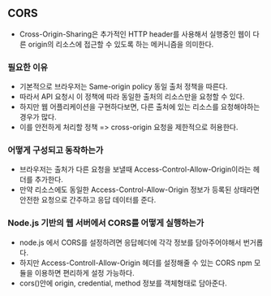 ## CORS
- Cross-Origin-Sharing은 추가적인 HTTP header를 사용해서 실행중인 웹이 다른 origin의 리소스에 접근할 수 있도록 하는 메커니즘을 의미한다.

### 필요한 이유
- 기본적으로 브라우저는 Same-origin policy 동일 출처 정책을 따른다.
- 따라서 API 요청시 이 정책에 따라 동일한 출처의 리소스만을 요청할 수 있다.
- 하지만 웹 어플리케이션을 구현하다보면, 다른 출처에 있는 리소스를 요청해야하는 경우가 많다.
- 이를 안전하게 처리할 정책 => cross-origin 요청을 제한적으로 허용한다.

### 어떻게 구성되고 동작하는가
- 브라우저는 출처가 다른 요청을 보낼때 Access-Control-Allow-Origin이라는 헤더를 추가한다.
- 만약 리소스에도 동일한 Access-Control-Allow-Origin 정보가 등록된 상태라면 안전한 요청으로 간주하고 응답 데이터를 준다.

### Node.js 기반의 웹 서버에서 CORS를 어떻게 실행하는가
- node.js 에서 CORS를 설정하려면 응답헤더에 각각 정보를 담아주어야해서 번거롭다.
- 하지만 Access-Controll-Allow-Origin 헤더를 설정해줄 수 있는 CORS npm 모듈을 이용하면 편리하게 설정 가능하다.
- cors()안에 origin, credential, method 정보를 객체형태로 담아준다.
